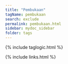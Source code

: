 ```yaml
---
title: "Pembukaan"
tagName: pembukaan
search: exclude
permalink: pembukaan.html
sidebar: mydoc_sidebar
folder: tags
---
```

{% include taglogic.html %}

{% include links.html %}